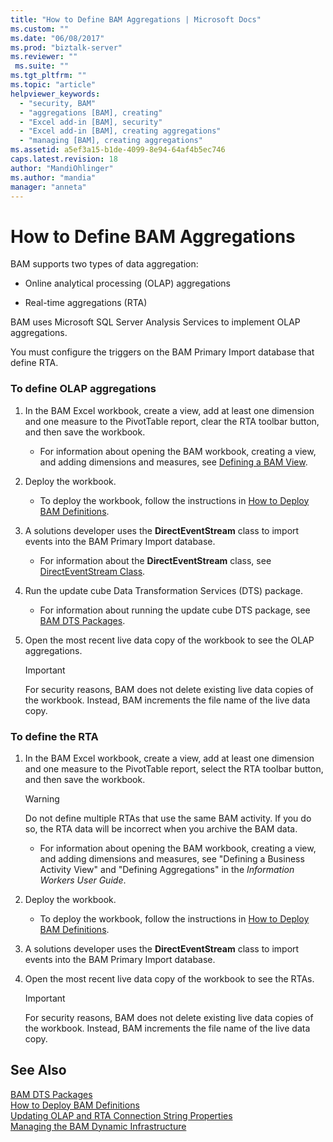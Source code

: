 ```yaml
---
title: "How to Define BAM Aggregations | Microsoft Docs"
ms.custom: ""
ms.date: "06/08/2017"
ms.prod: "biztalk-server"
ms.reviewer: ""
 ms.suite: ""
ms.tgt_pltfrm: ""
ms.topic: "article"
helpviewer_keywords: 
  - "security, BAM"
  - "aggregations [BAM], creating"
  - "Excel add-in [BAM], security"
  - "Excel add-in [BAM], creating aggregations"
  - "managing [BAM], creating aggregations"
ms.assetid: a5ef3a15-b1de-4099-8e94-64af4b5ec746
caps.latest.revision: 18
author: "MandiOhlinger"
ms.author: "mandia"
manager: "anneta"
---
```

# How to Define BAM Aggregations
BAM supports two types of data aggregation:  
  
-   Online analytical processing (OLAP) aggregations  
  
-   Real-time aggregations (RTA)  
  
 BAM uses Microsoft SQL Server Analysis Services to implement OLAP aggregations.  
  
 You must configure the triggers on the BAM Primary Import database that define RTA.  
  
### To define OLAP aggregations  
  
1.  In the BAM Excel workbook, create a view, add at least one dimension and one measure to the PivotTable report, clear the RTA toolbar button, and then save the workbook.  
  
    -   For information about opening the BAM workbook, creating a view, and adding dimensions and measures, see [Defining a BAM View](../core/defining-a-bam-view.md).  
  
2.  Deploy the workbook.  
  
    -   To deploy the workbook, follow the instructions in [How to Deploy BAM Definitions](../core/how-to-deploy-bam-definitions.md).  
  
3.  A solutions developer uses the **DirectEventStream** class to import events into the BAM Primary Import database.  
  
    -   For information about the **DirectEventStream** class, see [DirectEventStream Class](http://msdn.microsoft.com/library/microsoft.biztalk.bam.eventobservation.directeventstream.aspx).  
  
4.  Run the update cube Data Transformation Services (DTS) package.  
  
    -   For information about running the update cube DTS package, see [BAM DTS Packages](../core/bam-dts-packages.md).  
  
5.  Open the most recent live data copy of the workbook to see the OLAP aggregations.  
  
    > [!IMPORTANT]
    >  For security reasons, BAM does not delete existing live data copies of the workbook. Instead, BAM increments the file name of the live data copy.  
  
### To define the RTA  
  
1.  In the BAM Excel workbook, create a view, add at least one dimension and one measure to the PivotTable report, select the RTA toolbar button, and then save the workbook.  
  
    > [!WARNING]
    >  Do not define multiple RTAs that use the same BAM activity. If you do so, the RTA data will be incorrect when you archive the BAM data.  
  
    -   For information about opening the BAM workbook, creating a view, and adding dimensions and measures, see "Defining a Business Activity View" and "Defining Aggregations" in the *Information Workers User Guide*.  
  
2.  Deploy the workbook.  
  
    -   To deploy the workbook, follow the instructions in [How to Deploy BAM Definitions](../core/how-to-deploy-bam-definitions.md).  
  
3.  A solutions developer uses the **DirectEventStream** class to import events into the BAM Primary Import database.  

  
4.  Open the most recent live data copy of the workbook to see the RTAs.  
  
    > [!IMPORTANT]
    >  For security reasons, BAM does not delete existing live data copies of the workbook. Instead, BAM increments the file name of the live data copy.  
  
## See Also  
 [BAM DTS Packages](../core/bam-dts-packages.md)   
 [How to Deploy BAM Definitions](../core/how-to-deploy-bam-definitions.md)   
 [Updating OLAP and RTA Connection String Properties](../core/updating-olap-and-rta-connection-string-properties.md)   
 [Managing the BAM Dynamic Infrastructure](../core/managing-the-bam-dynamic-infrastructure.md)